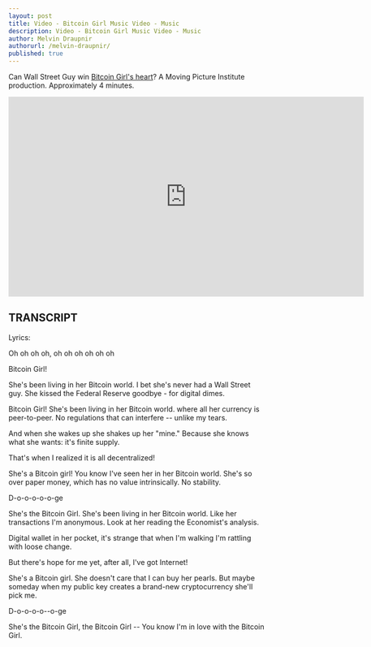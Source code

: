 ```yaml
---
layout: post
title: Video - Bitcoin Girl Music Video - Music
description: Video - Bitcoin Girl Music Video - Music
author: Melvin Draupnir
authorurl: /melvin-draupnir/
published: true
---
```


<p>Can Wall Street Guy win <a href="/video-future-innovation-paypal-mafia/">Bitcoin Girl's heart</a>? A Moving Picture Institute production. Approximately 4 minutes.</p>

<center><iframe width="700" height="394" src="https://www.youtube.com/embed/XEthXBHsEac" frameborder="0" allowfullscreen></iframe></center>

<h2>TRANSCRIPT</h2>

Lyrics: 

Oh oh oh oh, oh oh oh oh oh oh 

Bitcoin Girl!

She's been living in her Bitcoin world. 
I bet she's never had a Wall Street guy.
She kissed the Federal Reserve goodbye -
for digital dimes.

Bitcoin Girl!
She's been living in her Bitcoin world. 
where all her currency is peer-to-peer.
No regulations that can interfere -- 
unlike my tears.

And when she wakes up
she shakes up her "mine."
Because she knows what she wants:
it's finite supply.

That's when I realized
it is all decentralized!

She's a Bitcoin girl!
You know I've seen her in her Bitcoin world.
She's so over paper money,
which has no value intrinsically.
No stability.

D-o-o-o-o-o-ge

She's the Bitcoin Girl.
She's been living in her Bitcoin world.
Like her transactions I'm anonymous.
Look at her reading the Economist's
analysis.

Digital wallet in her pocket,
it's strange
that when I'm walking 
I'm rattling with loose change.

But there's hope for me yet,
after all,
I've got Internet! 

She's a Bitcoin girl.
She doesn't care that I can buy her pearls.
But maybe someday when my public key
creates a brand-new cryptocurrency
she'll pick me.

D-o-o-o-o--o-ge

She's the Bitcoin Girl, 
the Bitcoin Girl --
You know I'm in love with 
the Bitcoin Girl.
